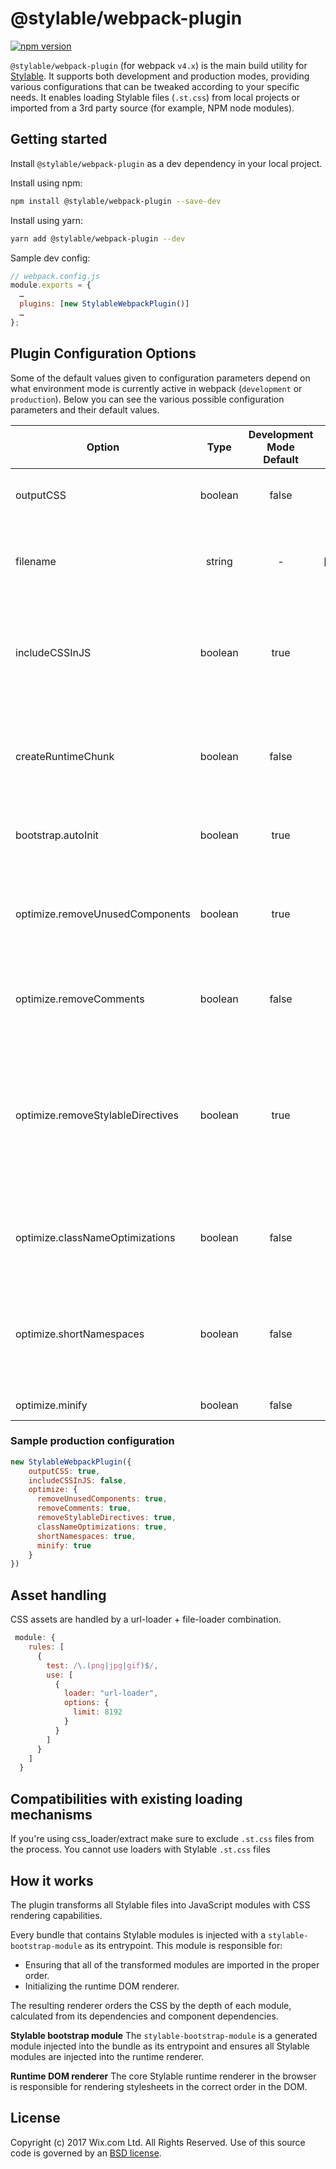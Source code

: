 # @stylable/webpack-plugin

[![npm version](https://img.shields.io/npm/v/@stylable/webpack-plugin.svg)](https://www.npmjs.com/package/@stylable/webpack-plugin)

`@stylable/webpack-plugin` (for webpack `v4.x`) is the main build utility for [Stylable](https://stylable.io/). It supports both development and production modes, providing various configurations that can be tweaked according to your specific needs. It enables loading Stylable files (`.st.css`) from local projects or imported from a 3rd party source (for example, NPM node modules).

## Getting started
Install `@stylable/webpack-plugin` as a dev dependency in your local project.

Install using npm:
```bash
npm install @stylable/webpack-plugin --save-dev
```

Install using yarn:
```bash
yarn add @stylable/webpack-plugin --dev
```

 Sample dev config:
```js
// webpack.config.js
module.exports = {
  …
  plugins: [new StylableWebpackPlugin()]
  …
};
```
## Plugin Configuration Options
Some of the default values given to configuration parameters depend on what environment mode is currently active in webpack (`development` or `production`).
Below you can see the various possible configuration parameters and their default values.

| Option	| Type	| Development Mode Default | Production Mode Default | Description |
|---------|:-----:|:-----------------:|:----------------:|------------|
|outputCSS | boolean |	false	| true | Generate CSS asset files per bundle |
|filename	| string | -	| [name].bundle.css | The name of the CSS bundle file when outputCSS is enabled |
|includeCSSInJS |	boolean	| true | false | Include target CSS in the JavaScript modules (used by runtime renderer) |
| createRuntimeChunk | boolean | false | false | Move **all** Stylable modules into a separate chunk with a runtime renderer |
| bootstrap.autoInit | boolean | true | true | Initialize the rendering of the CSS in the browser |
| optimize.removeUnusedComponents | boolean | true | true | Remove selectors that contain namespaces (classes) that are not imported by JavaScript |
| optimize.removeComments | boolean | false | true | Remove CSS comments from the target |
| optimize.removeStylableDirectives | boolean | true | true | Remove all `-st-*` from target (currently also removes empty rules which will be a separate option coming soon) |
| optimize.classNameOptimizations | boolean | false | true | Shorten all class names and replace them in the JavaScript modules |
| optimize.shortNamespaces | boolean | false | true | Shorten all namespaces which affects the resulting `data-*` selectors and DOM attributes |
| optimize.minify | boolean | false | true | Minify each css asset. |

### Sample production configuration
```js
new StylableWebpackPlugin({ 
    outputCSS: true, 
    includeCSSInJS: false,
    optimize: {
      removeUnusedComponents: true,
      removeComments: true,
      removeStylableDirectives: true,
      classNameOptimizations: true,
      shortNamespaces: true,
      minify: true
    }
})
```
## Asset handling
CSS assets are handled by a url-loader + file-loader combination.
```js
 module: {
    rules: [
      {
        test: /\.(png|jpg|gif)$/,
        use: [
          {
            loader: "url-loader",
            options: {
              limit: 8192
            }
          }
        ]
      }
    ]
  }
```
## Compatibilities with existing loading mechanisms
If you're using css_loader/extract make sure to exclude `.st.css` files from the process. You cannot use loaders with Stylable `.st.css` files

## How it works
The plugin transforms all Stylable files into JavaScript modules with CSS rendering capabilities. 

Every bundle that contains Stylable modules is injected with a `stylable-bootstrap-module` as its entrypoint. This module is responsible for: 
* Ensuring that all of the transformed modules are imported in the proper order. 
* Initializing the runtime DOM renderer. 

The resulting renderer orders the CSS by the depth of each module, calculated from its dependencies and component dependencies. 

**Stylable bootstrap module** The `stylable-bootstrap-module` is a generated module injected into the bundle as its entrypoint and ensures all Stylable modules are injected into the runtime renderer.

**Runtime DOM renderer** The core Stylable runtime renderer in the browser is responsible for rendering stylesheets in the correct order in the DOM.

## License

Copyright (c) 2017 Wix.com Ltd. All Rights Reserved. Use of this source code is governed by an [BSD license](./LICENSE).
